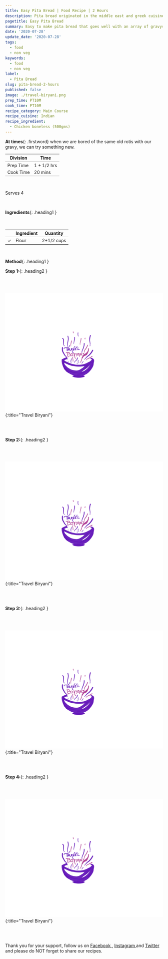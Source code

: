 ```yaml
---
title: Easy Pita Bread | Food Recipe | 2 Hours
description: Pita bread originated in the middle east and greek cuisine but is enjoyed all over the world alike. Pita bread surprisingly goes very well with Indian gravys as well.
pagetitle: Easy Pita Bread
summary: Easy to make pita bread that goes well with an array of gravys, delightful and worth all the work.
date: '2020-07-28'
update_date: '2020-07-28'
tags:
  - food
  - non veg
keywords:
  - food
  - non veg
label:
  - Pita Bread
slug: pita-bread-2-hours
published: false
image: ./travel-biryani.png
prep_time: PT10M
cook_time: PT10M
recipe_category: Main Course
recipe_cuisine: Indian
recipe_ingredient:
  - Chicken boneless (500gms)
---
```


**At times**{: .firstword} when we are bored of the same old rotis with our gravy, we can try something new.

|    Division  | Time   |
|--------------|--------|
| Prep Time    | 1 + 1/2 hrs |
| Cook Time    | 20 mins |

<br/>

Serves 4

<br/>

**Ingredients**{: .heading1 }

<br/>

|                       | Ingredient | Quantity         |
|-----------------------|------------|------------------|
| <span>&#10003;</span> | Flour      | 2+1/2 cups       |

<br/>

**Method**{: .heading1 }

**Step 1:**{: .heading2 }

<br/>
<br/>

![Travel Biryani](./travel-biryani.png){:title="Travel Biryani"}

<br/>
<br/>

**Step 2:**{: .heading2 }

<br/>
<br/>

![Travel Biryani](./travel-biryani.png){:title="Travel Biryani"}

<br/>
<br/>

**Step 3:**{: .heading2 }

<br/>
<br/>

![Travel Biryani](./travel-biryani.png){:title="Travel Biryani"}

<br/>
<br/>

**Step 4:**{: .heading2 }

<br/>
<br/>

![Travel Biryani](./travel-biryani.png){:title="Travel Biryani"}

<br/>
<br/>


Thank you for your support, follow us on <a href="https://www.facebook.com/travelBiryani/" title="Travel Biryani Facebook" target="_blank" rel='external nofollow'> Facebook </a>, <a href="https://www.instagram.com/travelBiryani/" title="Travel Biryani Instagram" target="_blank" rel='external nofollow'> Instagram </a>
and <a href="https://twitter.com/travelBiryani" title="Travel Biryani Twitter" target="_blank" rel='external nofollow'> Twitter </a> and please do NOT forget to share our recipes.
